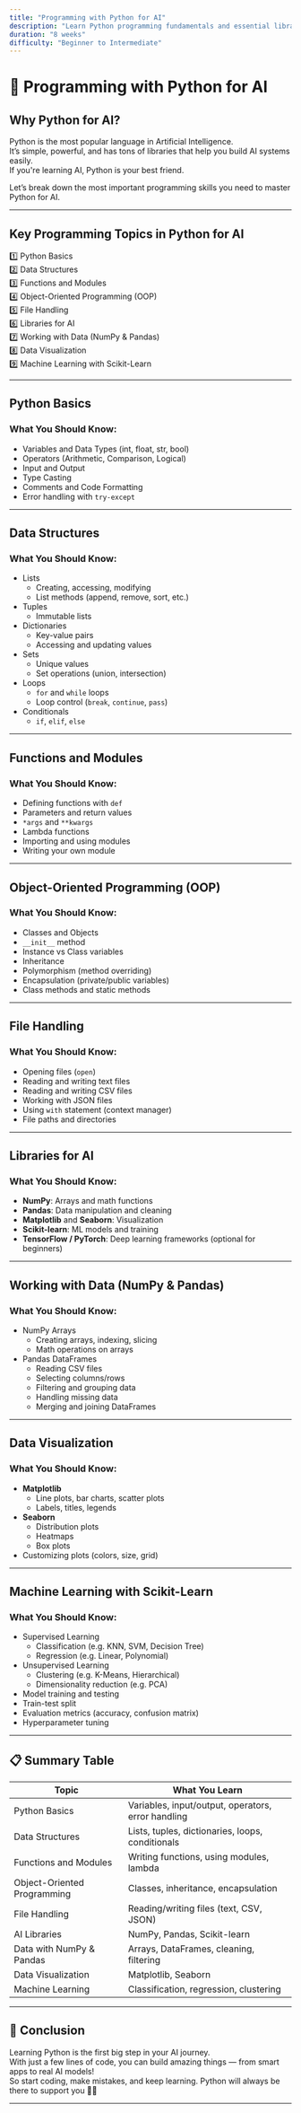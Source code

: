 ```yaml
---
title: "Programming with Python for AI"
description: "Learn Python programming fundamentals and essential libraries for artificial intelligence development."
duration: "8 weeks"
difficulty: "Beginner to Intermediate"
---
```


# 🐍 Programming with Python for AI

## Why Python for AI?

Python is the most popular language in Artificial Intelligence.  
It’s simple, powerful, and has tons of libraries that help you build AI systems easily.  
If you're learning AI, Python is your best friend.

Let’s break down the most important programming skills you need to master Python for AI.

---

## Key Programming Topics in Python for AI

1️⃣ Python Basics  
2️⃣ Data Structures  
3️⃣ Functions and Modules  
4️⃣ Object-Oriented Programming (OOP)  
5️⃣ File Handling  
6️⃣ Libraries for AI  
7️⃣ Working with Data (NumPy & Pandas)  
8️⃣ Data Visualization  
9️⃣ Machine Learning with Scikit-Learn  

---

## Python Basics

### What You Should Know:

- Variables and Data Types (int, float, str, bool)
- Operators (Arithmetic, Comparison, Logical)
- Input and Output
- Type Casting
- Comments and Code Formatting
- Error handling with `try-except`

---

## Data Structures

### What You Should Know:

- Lists
  - Creating, accessing, modifying
  - List methods (append, remove, sort, etc.)
- Tuples
  - Immutable lists
- Dictionaries
  - Key-value pairs
  - Accessing and updating values
- Sets
  - Unique values
  - Set operations (union, intersection)
- Loops
  - `for` and `while` loops
  - Loop control (`break`, `continue`, `pass`)
- Conditionals
  - `if`, `elif`, `else`

---

## Functions and Modules

### What You Should Know:

- Defining functions with `def`
- Parameters and return values
- `*args` and `**kwargs`
- Lambda functions
- Importing and using modules
- Writing your own module

---

## Object-Oriented Programming (OOP)

### What You Should Know:

- Classes and Objects
- `__init__` method
- Instance vs Class variables
- Inheritance
- Polymorphism (method overriding)
- Encapsulation (private/public variables)
- Class methods and static methods

---

## File Handling

### What You Should Know:

- Opening files (`open`)
- Reading and writing text files
- Reading and writing CSV files
- Working with JSON files
- Using `with` statement (context manager)
- File paths and directories

---

## Libraries for AI

### What You Should Know:

- **NumPy**: Arrays and math functions
- **Pandas**: Data manipulation and cleaning
- **Matplotlib** and **Seaborn**: Visualization
- **Scikit-learn**: ML models and training
- **TensorFlow / PyTorch**: Deep learning frameworks (optional for beginners)

---

## Working with Data (NumPy & Pandas)

### What You Should Know:

- NumPy Arrays
  - Creating arrays, indexing, slicing
  - Math operations on arrays
- Pandas DataFrames
  - Reading CSV files
  - Selecting columns/rows
  - Filtering and grouping data
  - Handling missing data
  - Merging and joining DataFrames

---

## Data Visualization

### What You Should Know:

- **Matplotlib**
  - Line plots, bar charts, scatter plots
  - Labels, titles, legends
- **Seaborn**
  - Distribution plots
  - Heatmaps
  - Box plots
- Customizing plots (colors, size, grid)

---

## Machine Learning with Scikit-Learn

### What You Should Know:

- Supervised Learning
  - Classification (e.g. KNN, SVM, Decision Tree)
  - Regression (e.g. Linear, Polynomial)
- Unsupervised Learning
  - Clustering (e.g. K-Means, Hierarchical)
  - Dimensionality reduction (e.g. PCA)
- Model training and testing
- Train-test split
- Evaluation metrics (accuracy, confusion matrix)
- Hyperparameter tuning

---

## 📋 Summary Table

| Topic                      | What You Learn                                      |
|---------------------------|-----------------------------------------------------|
| Python Basics              | Variables, input/output, operators, error handling |
| Data Structures            | Lists, tuples, dictionaries, loops, conditionals   |
| Functions and Modules      | Writing functions, using modules, lambda           |
| Object-Oriented Programming| Classes, inheritance, encapsulation                |
| File Handling              | Reading/writing files (text, CSV, JSON)            |
| AI Libraries               | NumPy, Pandas, Scikit-learn                        |
| Data with NumPy & Pandas   | Arrays, DataFrames, cleaning, filtering            |
| Data Visualization         | Matplotlib, Seaborn                                |
| Machine Learning           | Classification, regression, clustering             |

---

## 🚀 Conclusion

Learning Python is the first big step in your AI journey.  
With just a few lines of code, you can build amazing things — from smart apps to real AI models!  
So start coding, make mistakes, and keep learning. Python will always be there to support you 🐍💡

---

